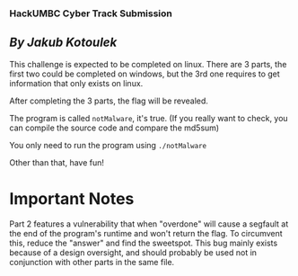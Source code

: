 ### **HackUMBC Cyber Track Submission**
## *By Jakub Kotoulek*

This challenge is expected to be completed on linux.
There are 3 parts, the first two could be completed on windows, but the 3rd one requires to 
get information that only exists on linux.

After completing the 3 parts, the flag will be revealed.

The program is called `notMalware`, it's true.
(If you really want to check, you can compile the source code and compare the md5sum)

You only need to run the program using `./notMalware`

Other than that, have fun!

# Important Notes
Part 2 features a vulnerability that when "overdone" will cause a segfault at the end of the program's runtime and won't return the flag. 
To circumvent this, reduce the "answer" and find the sweetspot.
This bug mainly exists because of a design oversight, and should probably be used not in conjunction with other parts in the same file.
